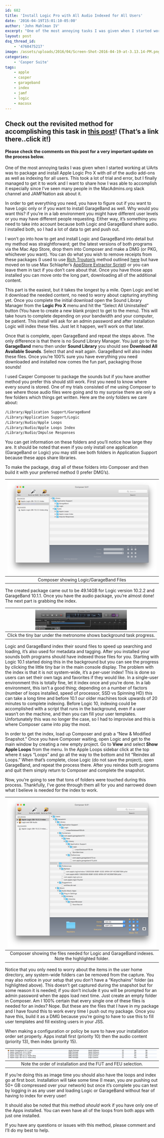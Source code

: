 ```yaml
---
id: 682
title: 'Install Logic Pro with All Audio Indexed for All Users'
date: '2016-04-19T15:01:10-05:00'
author: 'John Mahlman IV'
excerpt: "One of the most annoying tasks I was given when I started working at UArts was to package and install Apple Logic Pro X with all of the audio add-ons as well as indexing for all users.  This took a lot of trial and error, but I finally managed to get it to work and I want to share how I was able to accomplish it especially since I've seen many people in the MacAdmins.org slack channel and JAMFNation ask about it.\r\n\r\nIn order to get everything you need, you have to figure out if you want to have Logic only or if you want to install GarageBand as well.  Why would you want this?  if you're in a lab environment you might have different user levels or you may have different people requesting.  Either way, it's something you need to take into account because both Logic and GarageBand share audio.  I installed both, so I had a lot of data to get and push out."
layout: post
dsq_thread_id:
    - '4760475217'
image: /assets/uploads/2016/04/Screen-Shot-2016-04-19-at-3.13.14-PM.png
categories:
    - 'Casper Suite'
tags:
    - apple
    - casper
    - garageband
    - index
    - jamf
    - logic
    - macosx
---
```


## Check out the revisited method for accomplishing this task in [this post](/2018/01/revisiting-apple-logic-content-and-indexing/)! (That’s a link there..click it!)

#### Please check the comments on this post for a very important update on the process below.

One of the most annoying tasks I was given when I started working at UArts was to package and install Apple Logic Pro X with *all* of the audio add-ons as well as indexing for all users. This took a lot of trial and error, but I finally managed to get it to work and I want to share how I was able to accomplish it especially since I’ve seen many people in the MacAdmins.org slack channel and JAMFNation ask about it.

In order to get everything you need, you have to figure out if you want to have Logic only or if you want to install GarageBand as well. Why would you want this? if you’re in a lab environment you might have different user levels or you may have different people requesting. Either way, it’s something you need to take into account because both Logic and GarageBand share audio. I installed both, so I had a lot of data to get and push out.

I won’t go into how to get and install Logic and GarageBand into detail but my method was straightforward; get the latest versions of both programs via the Mac App Store, drop them into Composer and make a DMG (or PKG, whichever you want). You can do what you wish to remove receipts from these packages (I used to use [Rich Trouton’s](https://derflounder.wordpress.com/) method outlined [here](https://derflounder.wordpress.com/2013/08/22/downloading-apples-server-app-installer-package/) but have moved on to use Max Schlapfer’s [AppStore Extractor Script](https://github.com/maxschlapfer/MacAdminHelpers)) or you can leave them in tact if you don’t care about that. Once you have those apps installed you can move onto the long part, downloading all of the additional content.

This part is the easiest, but it takes the longest by a mile. Open Logic and let it download the needed content, no need to worry about capturing anything yet. Once you complete the initial download open the Sound Library Manager from the **Logic Pro X** menu and hit the “Select All Uninstalled” button (You have to create a new blank project to get to the menu). This will take hours to complete depending on your bandwidth and your computer, be patient. This install will ask for an admin password and after installation Logic will index these files. Just let it happen, we’ll work on that later.

Once that is complete, open GarageBand and repeat the steps above. The only difference is that there is no Sound Library Manager. You just go to the **GarageBand** menu then under **Sound Library** you should see **Download All Available Sounds**. Select that and wait again. GarageBand will also index these files. Once you’re 100% sure you have everything you need downloaded and installed now comes the fun part, packaging those sounds!

I used Casper Composer to package the sounds but if you have another method you prefer this should still work. First you need to know where every sound is stored. One of my trials consisted of me using Composer to see where those audio files were going and to my surprise there are only a few folders which things get written. Here are the only folders we care about:

```bash
/Library/Application Support/GarageBand
/Library/Application Support/Logic
/Library/Audio/Apple Loops
/Library/Audio/Apple Loops Index
/Library/Audio/Impulse Responses
```

You can get information on these folders and you’ll notice how large they are. It should be noted that even if you only install one application (GarageBand or Logic) you may still see both folders in Application Support because these apps share libraries.

To make the package, drag all of these folders into Composer and then build it with your preferred method (I prefer DMG’s).

|[![Composer showing Logic/GarageBand Files](/assets/uploads/2016/04/Screen-Shot-2016-04-19-at-3.13.14-PM-1024x639.png?resize=648%2C404)](/assets/uploads/2016/04/Screen-Shot-2016-04-19-at-3.13.14-PM.png)|
|:--:|
|Composer showing Logic/GarageBand Files|

The created package came out to be 49.14GB for Logic version 10.2.2 and GarageBand 10.1.1. Once you have the audio package, you’re almost done! The next part is grabbing the index.

|[![Showing the indexing progress in Logic](/assets/uploads/2016/04/Screen-Shot-2016-04-19-at-3.26.55-PM-300x67.png?resize=300%2C67)](/assets/uploads/2016/04/Screen-Shot-2016-04-19-at-3.26.55-PM.png)|
|:--:|
|Click the tiny bar under the metronome shows background task progress.|

Logic and GarageBand index their sound files to speed up searching and loading, it’s also used for metadata and tagging. After you installed your sounds both programs should have indexed those files for you. Starting with Logic 10.1 started doing this in the background but you can see the progress by clicking the little tiny bar in the main console display. The problem with the index is that it is not system-wide, it’s a per-user index! This is done so users can set their own tags and favorites if they would like. In a single-user environment this is totally fine, let it index once and you’re done. In a lab environment, this isn’t a good thing; depending on a number of factors (number of loops installed, speed of processor, SSD vs Spinning HD) this can take a long time and before 10.1 our older machines took upwards of 20 minutes to complete indexing. Before Logic 10, indexing could be accomplished with a script that runs in the background, even if a user wasn’t on the machine, and then you can fill your user templates. Unfortunately this was no longer the case, so I had to improvise and this is where Composer came into play the most.

In order to get the index, load up Composer and grab a “New &amp; Modified Snapshot.” Once you have Composer waiting, open Logic and get to the main window by creating a new empty project. Go to **View** and select **Show Apple Loops** from the menu. In the Apple Loops sidebar click at the top where it says “Loops” and go all the way to the bottom and hit “Reindex all Loops.” When that’s complete, close Logic (do not save the project), open GarageBand, and repeat the process there. After you reindex both programs and quit them simply return to Composer and complete the snapshot.

Now, you’re going to see that tons of folders were touched during this process. Thankfully, I’ve gone through them all for you and narrowed down what I believe is needed for the index to work.

|[![Composer showing the files needed for Logic and GarageBand indexes.](/assets/uploads/2016/04/Screen-Shot-2016-04-19-at-3.42.53-PM.png?resize=648%2C647)](/assets/uploads/2016/04/Screen-Shot-2016-04-19-at-3.42.53-PM.png)|
|:--:|
|Composer showing the files needed for Logic and GarageBand indexes. Note the highlighted folder.|

Notice that you only need to worry about the items in the user home directory, any system-wide folders can be removed from the capture. You may also notice in your setup that you don’t have a “Keychains” folder (as highlighted above). This doesn’t get captured during the snapshot but for some reason it is needed; if you don’t include it you will be prompted for an admin password when the apps load next time. Just create an empty folder in Composer. Am I 100% certain that every single one of these files is needed for an index? Nope. But these are the files that I have in my package and I have found this to work every time I push out my package. Once you have this, build it as a DMG because you’re going to have to use this to fill user templates and fill existing users in your JSS.

When making a configuration or policy be sure to have your installation order set properly. Apps install first (priority 10) then the audio content (priority 13), then index (priority 15).

|[![Admin showing FUT and FEU active on the packages.](/assets/uploads/2016/04/Screen-Shot-2016-04-19-at-3.55.20-PM.png?resize=648%2C38)](/assets/uploads/2016/04/Screen-Shot-2016-04-19-at-3.55.20-PM.png)|
|:--:|
|Note the order of installation and the FUT and FEU selection.|

If you’re doing this as image time you should also have the loops and index go at first boot. Installation will take some time (I mean, you *are* pushing out 50+ GB compressed over your network) but once it’s complete you can test by logging in as any user and loading Logic or GarageBand without fear of having to index for every user!

It should also be noted that this method *should* work if you have only one of the Apps installed. You can even have all of the loops from both apps with just one installed.

If you have any questions or issues with this method, please comment and I’ll do my best to help.
